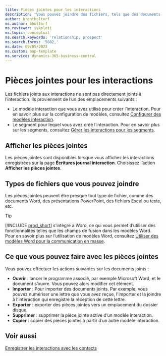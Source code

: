 ```yaml
---
title: Pièces jointes pour les interactions
description: 'Vous pouvez joindre des fichiers, tels que des documents Word, pour ajouter des détails sur une interaction.'
author: brentholtorf
ms.author: bholtorf
ms.reviewer: ivkoleti
ms.topic: conceptual
ms.search.keywords: 'relationship, prospect'
ms.search.forms: '5082,'
ms.date: 09/05/2023
ms.custom: bap-template
ms.service: dynamics-365-business-central
---
```

# Pièces jointes pour les interactions

Les fichiers joints aux interactions ne sont pas directement joints à l’interaction. Ils proviennent de l’un des emplacements suivants :

* Le modèle interaction que vous avez utilisé pour créer l’interaction. Pour en savoir plus sur la configuration de modèles, consultez [Configurer des modèles interaction](marketing-interactions.md#set-up-interaction-templates).
* Le segment pour lequel vous avez créé l’interaction. Pour en savoir plus sur les segments, consultez [Gérer les interactions pour les segments](marketing-interaction-segments.md).

## Afficher les pièces jointes

Les pièces jointes sont disponibles lorsque vous affichez les interactions enregistrées sur la page **Écritures journal interaction**. Choisissez l’action **Afficher les pièces jointes**.

## Types de fichiers que vous pouvez joindre

Les pièces jointes peuvent être presque tout type de fichier, comme des documents Word, des présentations PowerPoint, des fichiers Excel ou texte, etc.

> [!TIP]
> [!INCLUDE [prod_short](includes/prod_short.md)] s’intègre à Word, ce qui vous permet d’utiliser des fonctionnalités telles que les champs de fusion dans les modèles Word. Pour en savoir plus sur l’utilisation de modèles Word, consultez [Utiliser des modèles Word pour la communication en masse](ui-mail-merge.md).

## Ce que vous pouvez faire avec les pièces jointes

Vous pouvez effectuer les actions suivantes sur les documents joints :

* **Ouvrir** : lancer le programme associé, par exemple Microsoft Word, et le document s’ouvre. Vous pouvez alors modifier cet élément.
* **Importer** : Pour importer des documents joints. Par exemple, vous pouvez numériser une lettre que vous avez reçue, l'importer et la joindre à l'interaction qui enregistre la réception de cette lettre.
* **Exporter** : exporter des pièces jointes vers un emplacement du dossier disque.
* **Supprimer** : supprimer la pièce jointe active d’un modèle interaction.
* **Copier** : copier des pièces jointes à partir d’un autre modèle interaction.

## Voir aussi

[Enregistrer les interactions avec les contacts](marketing-interactions.md)  
